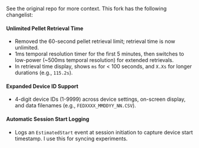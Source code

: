 See the original repo for more context. This fork has the following changelist:
#### Unlimited Pellet Retrieval Time
* Removed the 60-second pellet retrieval limit; retrieval time is now unlimited.
* 1ms temporal resolution timer for the first 5 minutes, then switches to low-power (~500ms temporal resolution) for extended retrievals.
* In retrieval time display, shows `ms` for < 100 seconds, and `X.Xs` for longer durations (e.g., `115.2s`).

#### Expanded Device ID Support

* 4-digit device IDs (1-9999) across device settings, on-screen display, and data filenames (e.g., `FEDXXXX_MMDDYY_NN.CSV`).

#### Automatic Session Start Logging

* Logs an `EstimatedStart` event at session initiation to capture device start timestamp. I use this for syncing experiments.
